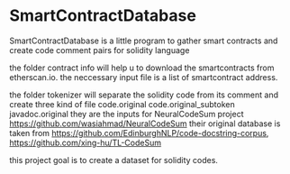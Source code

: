 # SmartContractDatabase
 SmartContractDatabase is a little program to gather smart contracts and create code comment pairs for solidity language
 
 the folder contract info will help u to download the smartcontracts from etherscan.io. 
 the neccessary input file is a list of smartcontract address.
 
 the folder tokenizer will separate the solidity code from its comment and create three kind of file 
 code.original 
 code.original_subtoken
 javadoc.original
 they are the inputs for NeuralCodeSum project https://github.com/wasiahmad/NeuralCodeSum
 their original database is taken from https://github.com/EdinburghNLP/code-docstring-corpus, https://github.com/xing-hu/TL-CodeSum
 
 this project goal is to create a dataset for solidity codes.
